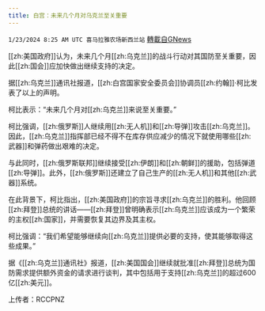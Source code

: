 ```yaml
---
title: 白宫：未来几个月对乌克兰至关重要
---
```

`1/23/2024 8:25 AM UTC 喜马拉雅农场新西兰站` [轉載自GNews](https://gnews.org/articles/2244925)

[[zh:美国政府]]认为，未来几个月[[zh:乌克兰]]的战斗行动对其国防至关重要，因此[[zh:国会]]应加快做出继续支持的决定。

据[[zh:乌克兰]]通讯社报道，[[zh:白宫国家安全委员会]]协调员[[zh:约翰]]·柯比发表了以上的声明。

柯比表示：“未来几个月对[[zh:乌克兰]]来说至关重要。”

柯比强调，[[zh:俄罗斯]]人继续用[[zh:无人机]]和[[zh:导弹]]攻击[[zh:乌克兰]]。因此，[[zh:乌克兰]]指挥部已经不得不在库存供应减少的情况下就使用哪些[[zh:武器]]和弹药做出艰难的决定。

与此同时，[[zh:俄罗斯联邦]]继续接受[[zh:伊朗]]和[[zh:朝鲜]]的援助，包括弹道[[zh:导弹]]。此外，[[zh:俄罗斯]]还建立了自己生产的[[zh:无人机]]和其他[[zh:武器]]系统。

在此背景下，柯比指出，[[zh:美国政府]]的宗旨寻求[[zh:乌克兰]]的胜利。他回顾[[zh:拜登]]总统的讲话——[[zh:拜登]]曾明确表示[[zh:乌克兰]]应该成为一个繁荣的主权[[zh:国家]]，并需要恢复其边界及其主权。

柯比强调：“我们希望能够继续向[[zh:乌克兰]]提供必要的支持，使其能够取得这些成果。”

据《[[zh:乌克兰]]通讯社》报道，[[zh:美国国会]]继续就批准[[zh:拜登]]总统为国防需求提供额外资金的请求进行谈判，其中包括用于支持[[zh:乌克兰]]的超过600亿[[zh:美元]]。

上传者：RCCPNZ
